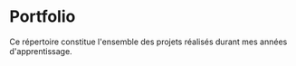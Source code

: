 # Portfolio
Ce répertoire constitue l'ensemble des projets réalisés durant mes années d'apprentissage. 
